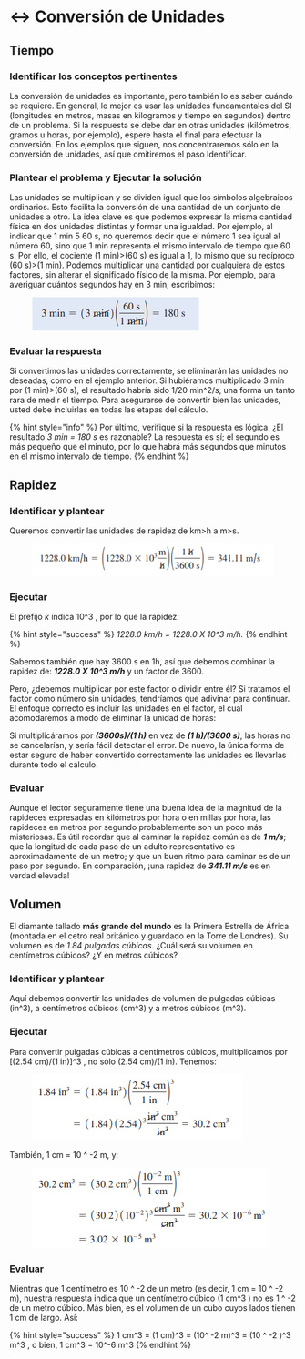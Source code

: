 # ↔ Conversión de Unidades

## Tiempo

### Identificar los conceptos pertinentes

La conversión de unidades es importante, pero también lo es saber cuándo se requiere. En general, lo mejor es usar las unidades fundamentales del SI (longitudes en metros, masas en kilogramos y tiempo en segundos) dentro de un problema. Si la respuesta se debe dar en otras unidades (kilómetros, gramos u horas, por ejemplo), espere hasta el final para efectuar la conversión. En los ejemplos que siguen, nos concentraremos sólo en la conversión de unidades, así que omitiremos el paso Identificar.&#x20;

### Plantear el problema y Ejecutar la solución&#x20;

Las unidades se multiplican y se dividen igual que los símbolos algebraicos ordinarios. Esto facilita la conversión de una cantidad de un conjunto de unidades a otro. La idea clave es que podemos expresar la misma cantidad física en dos unidades distintas y formar una igualdad. Por ejemplo, al indicar que 1 min 5 60 s, no queremos decir que el número 1 sea igual al número 60, sino que 1 min representa el mismo intervalo de tiempo que 60 s. Por ello, el cociente (1 min)>(60 s) es igual a 1, lo mismo que su recíproco (60 s)>(1 min). Podemos multiplicar una cantidad por cualquiera de estos factores, sin alterar el significado físico de la misma. Por ejemplo, para averiguar cuántos segundos hay en 3 min, escribimos:

<figure><img src="../.gitbook/assets/image (3).png" alt=""><figcaption></figcaption></figure>

### Evaluar la respuesta&#x20;

Si convertimos las unidades correctamente, se eliminarán las unidades no deseadas, como en el ejemplo anterior. Si hubiéramos multiplicado 3 min por (1 min)>(60 s), el resultado habría sido 1/20 min^2/s, una forma un tanto rara de medir el tiempo. Para asegurarse de convertir bien las unidades, usted debe incluirlas en todas las etapas del cálculo.&#x20;

{% hint style="info" %}
Por último, verifique si la respuesta es lógica. ¿El resultado _3 min = 180 s_ es razonable? La respuesta es sí; el segundo es más pequeño que el minuto, por lo que habrá más segundos que minutos en el mismo intervalo de tiempo.
{% endhint %}

## Rapidez

### Identificar y plantear&#x20;

Queremos convertir las unidades de rapidez de km>h a m>s.&#x20;

<figure><img src="../.gitbook/assets/image.png" alt=""><figcaption></figcaption></figure>

### Ejecutar&#x20;

El prefijo _k_ indica 10^3 , por lo que la rapidez:

{% hint style="success" %}
_1228.0 km/h = 1228.0 X 10^3 m/h._&#x20;
{% endhint %}

Sabemos también que hay 3600 s en 1h, así que debemos combinar la rapidez de: _**1228.0 X 10^3 m/h**_ y un factor de 3600.&#x20;

Pero, ¿debemos multiplicar por este factor o dividir entre él? Si tratamos el factor como número sin unidades, tendríamos que adivinar para continuar. El enfoque correcto es incluir las unidades en el factor, el cual acomodaremos a modo de eliminar la unidad de horas:&#x20;

Si multiplicáramos por _**(3600s)/(1 h)**_ en vez de _**(1 h)/(3600 s)**_, las horas no se cancelarían, y sería fácil detectar el error. De nuevo, la única forma de estar seguro de haber convertido correctamente las unidades es llevarlas durante todo el cálculo.

### Evaluar

Aunque el lector seguramente tiene una buena idea de la magnitud de la rapideces expresadas en kilómetros por hora o en millas por hora, las rapideces en metros por segundo probablemente son un poco más misteriosas. Es útil recordar que al caminar la rapidez común es de _**1 m/s**_; que la longitud de cada paso de un adulto representativo es aproximadamente de un metro; y que un buen ritmo para caminar es de un paso por segundo. En comparación, ¡una rapidez de _**341.11 m/s**_ es en verdad elevada!

## Volumen&#x20;

El diamante tallado **más grande del mundo** es la Primera Estrella de África (montada en el cetro real británico y guardado en la Torre de Londres). Su volumen es de _1.84 pulgadas cúbicas_. ¿Cuál será su volumen en centímetros cúbicos? ¿Y en metros cúbicos?

### Identificar y plantear

Aquí debemos convertir las unidades de volumen de pulgadas cúbicas (in^3), a centímetros cúbicos (cm^3) y a metros cúbicos (m^3).&#x20;

### Ejecutar

Para convertir pulgadas cúbicas a centímetros cúbicos, multiplicamos por \[(2.54 cm)/(1 in)]^3 , no sólo (2.54 cm)/(1 in). Tenemos:

<figure><img src="../.gitbook/assets/image (1).png" alt=""><figcaption></figcaption></figure>

También, 1 cm = 10 ^ -2 m, y:

<figure><img src="../.gitbook/assets/image (4).png" alt=""><figcaption></figcaption></figure>

### Evaluar&#x20;

Mientras que 1 centímetro es 10 ^ -2 de un metro (es decir, 1 cm = 10 ^ -2 m), nuestra respuesta indica que un centímetro cúbico (1 cm^3 ) no es 1 ^ -2 de un metro cúbico. Más bien, es el volumen de un cubo cuyos lados tienen 1 cm de largo. Así:

{% hint style="success" %}
1 cm^3 = (1 cm)^3 = (10^ -2 m)^3 = (10 ^ -2 )^3 m^3 , o bien, 1 cm^3 = 10^-6 m^3
{% endhint %}

